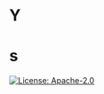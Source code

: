 # Y
  # s
  [![License: Apache-2.0](https://img.shields.io/badge/License-MIT-yellow.svg)](https://opensource.org/licenses/Apache-2.0)
